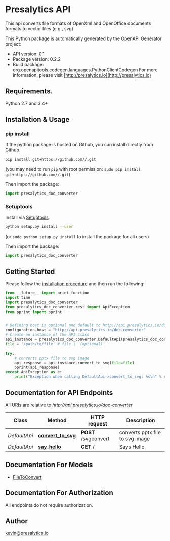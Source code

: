 # Presalytics API
This api converts file formats of OpenXml and OpenOffice documents formats to vector files (e.g., svg)

This Python package is automatically generated by the [OpenAPI Generator](https://openapi-generator.tech) project:

- API version: 0.1
- Package version: 0.2.2
- Build package: org.openapitools.codegen.languages.PythonClientCodegen
For more information, please visit [http://presalytics.io](http://presalytics.io)

## Requirements.

Python 2.7 and 3.4+

## Installation & Usage
### pip install

If the python package is hosted on Github, you can install directly from Github

```sh
pip install git+https://github.com//.git
```
(you may need to run `pip` with root permission: `sudo pip install git+https://github.com//.git`)

Then import the package:
```python
import presalytics_doc_converter 
```

### Setuptools

Install via [Setuptools](http://pypi.python.org/pypi/setuptools).

```sh
python setup.py install --user
```
(or `sudo python setup.py install` to install the package for all users)

Then import the package:
```python
import presalytics_doc_converter
```

## Getting Started

Please follow the [installation procedure](#installation--usage) and then run the following:

```python
from __future__ import print_function
import time
import presalytics_doc_converter
from presalytics_doc_converter.rest import ApiException
from pprint import pprint


# Defining host is optional and default to http://api.presalytics.io/doc-converter
configuration.host = "http://api.presalytics.io/doc-converter"
# Create an instance of the API class
api_instance = presalytics_doc_converter.DefaultApi(presalytics_doc_converter.ApiClient(configuration))
file = '/path/to/file' # file |  (optional)

try:
    # converts pptx file to svg image
    api_response = api_instance.convert_to_svg(file=file)
    pprint(api_response)
except ApiException as e:
    print("Exception when calling DefaultApi->convert_to_svg: %s\n" % e)

```

## Documentation for API Endpoints

All URIs are relative to *http://api.presalytics.io/doc-converter*

Class | Method | HTTP request | Description
------------ | ------------- | ------------- | -------------
*DefaultApi* | [**convert_to_svg**](docs/DefaultApi.md#convert_to_svg) | **POST** /svgconvert | converts pptx file to svg image
*DefaultApi* | [**say_hello**](docs/DefaultApi.md#say_hello) | **GET** / | Says Hello


## Documentation For Models

 - [FileToConvert](docs/FileToConvert.md)


## Documentation For Authorization

 All endpoints do not require authorization.

## Author

kevin@presalytics.io


